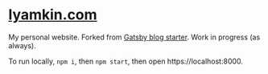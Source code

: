 # [lyamkin.com](https://lyamkin.com)

My personal website. Forked from [Gatsby blog starter](https://github.com/gatsbyjs/gatsby-starter-blog). Work in progress (as always).

To run locally, `npm i`, then `npm start`, then open https://localhost:8000.